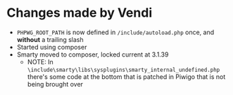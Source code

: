 # Changes made by Vendi

* `PHPWG_ROOT_PATH` is now defined in `/include/autoload.php` once, and **without** a trailing slash
* Started using composer
* Smarty moved to composer, locked current at 3.1.39
    * NOTE: In `\include\smarty\libs\sysplugins\smarty_internal_undefined.php` there's some code at the bottom that is
      patched in Piwigo that is not being brought over 